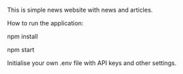 This is simple news website with news and articles.

How to run the application:


npm install


npm start

Initialise your own .env file with API keys and other settings.
    



